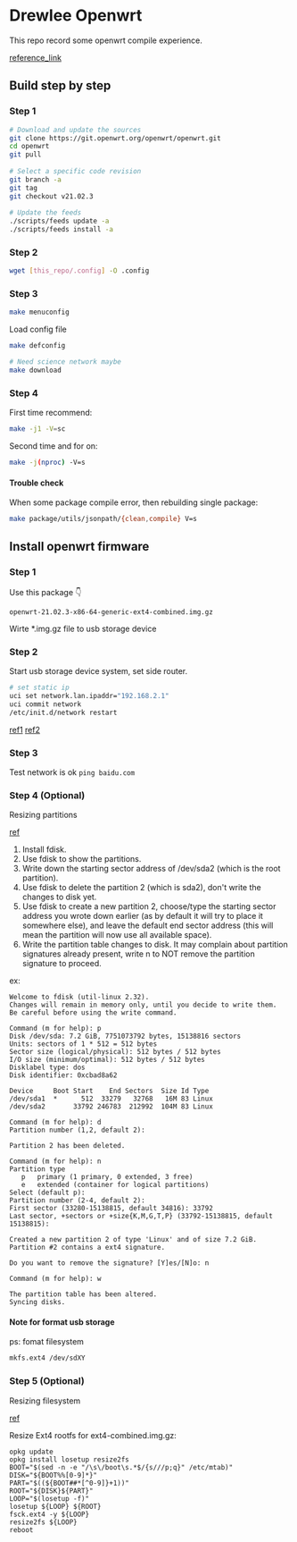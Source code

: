 # Drewlee Openwrt

This repo record some openwrt compile experience.

[reference_link](https://openwrt.org/docs/guide-developer/toolchain/use-buildsystem)

## Build step by step

### Step 1

```sh
# Download and update the sources
git clone https://git.openwrt.org/openwrt/openwrt.git
cd openwrt
git pull
 
# Select a specific code revision
git branch -a
git tag
git checkout v21.02.3
 
# Update the feeds
./scripts/feeds update -a
./scripts/feeds install -a
```

### Step 2

```sh
wget [this_repo/.config] -O .config
```

### Step 3

```sh
make menuconfig
```

Load config file

```sh
make defconfig

# Need science network maybe
make download
```

### Step 4

First time recommend:

```sh
make -j1 -V=sc
```

Second time and for on:

```sh
make -j(nproc) -V=s
```

#### Trouble check

When some package compile error,
then rebuilding single package:

```sh
make package/utils/jsonpath/{clean,compile} V=s
```

## Install openwrt firmware

### Step 1

Use this package 👇

`openwrt-21.02.3-x86-64-generic-ext4-combined.img.gz`

Wirte *.img.gz file to usb storage device

### Step 2

Start usb storage device system, set side router.

```sh
# set static ip
uci set network.lan.ipaddr="192.168.2.1"
uci commit network
/etc/init.d/network restart
```

[ref1](https://pfschina.org/wp/?p=8031)
[ref2](https://sspai.com/post/68511)

### Step 3

Test network is ok
`ping baidu.com`

### Step 4 (Optional)

Resizing partitions

[ref](https://openwrt.org/docs/guide-user/installation/openwrt_x86#resizing_partitions)

1. Install fdisk.
1. Use fdisk to show the partitions.
1. Write down the starting sector address of /dev/sda2 (which is the root partition).
1. Use fdisk to delete the partition 2 (which is sda2), don't write the changes to disk yet.
1. Use fdisk to create a new partition 2, choose/type the starting sector address you wrote down earlier (as by default it will try to place it somewhere else), and leave the default end sector address (this will mean the partition will now use all available space).
1. Write the partition table changes to disk. It may complain about partition signatures already present, write n to NOT remove the partition signature to proceed.

ex:

```
Welcome to fdisk (util-linux 2.32).
Changes will remain in memory only, until you decide to write them.
Be careful before using the write command.

Command (m for help): p
Disk /dev/sda: 7.2 GiB, 7751073792 bytes, 15138816 sectors
Units: sectors of 1 * 512 = 512 bytes
Sector size (logical/physical): 512 bytes / 512 bytes
I/O size (minimum/optimal): 512 bytes / 512 bytes
Disklabel type: dos
Disk identifier: 0xcbad8a62

Device     Boot Start    End Sectors  Size Id Type
/dev/sda1  *      512  33279   32768   16M 83 Linux
/dev/sda2       33792 246783  212992  104M 83 Linux

Command (m for help): d
Partition number (1,2, default 2): 

Partition 2 has been deleted.

Command (m for help): n
Partition type
   p   primary (1 primary, 0 extended, 3 free)
   e   extended (container for logical partitions)
Select (default p): 
Partition number (2-4, default 2): 
First sector (33280-15138815, default 34816): 33792
Last sector, +sectors or +size{K,M,G,T,P} (33792-15138815, default 15138815): 

Created a new partition 2 of type 'Linux' and of size 7.2 GiB.
Partition #2 contains a ext4 signature.

Do you want to remove the signature? [Y]es/[N]o: n

Command (m for help): w

The partition table has been altered.
Syncing disks.
```

#### Note for format usb storage
ps: fomat filesystem

```sh
mkfs.ext4 /dev/sdXY
```

### Step 5 (Optional)

Resizing filesystem

[ref](https://openwrt.org/docs/guide-user/installation/openwrt_x86#resizing_ext4_rootfs)

Resize Ext4 rootfs for ext4-combined.img.gz:

```
opkg update
opkg install losetup resize2fs
BOOT="$(sed -n -e "/\s\/boot\s.*$/{s///p;q}" /etc/mtab)"
DISK="${BOOT%%[0-9]*}"
PART="$((${BOOT##*[^0-9]}+1))"
ROOT="${DISK}${PART}"
LOOP="$(losetup -f)"
losetup ${LOOP} ${ROOT}
fsck.ext4 -y ${LOOP}
resize2fs ${LOOP}
reboot
```








